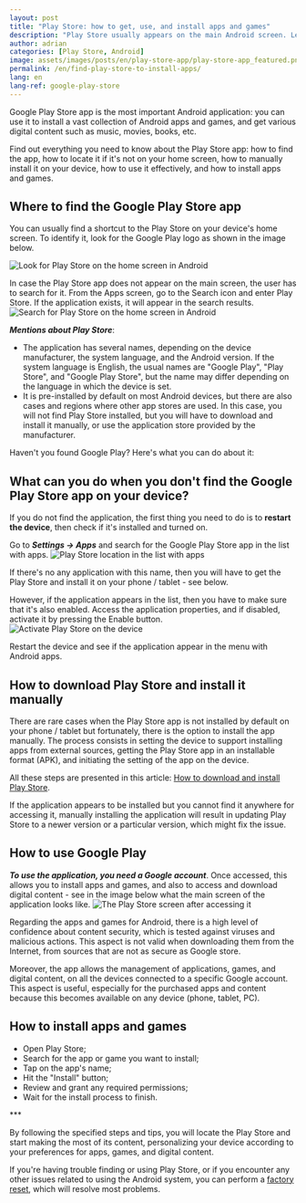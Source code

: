 ```yaml
---
layout: post
title: "Play Store: how to get, use, and install apps and games"
description: "Play Store usually appears on the main Android screen. Learn how to locate it if you can't find it, how to use it, and how to install apps and games"
author: adrian
categories: [Play Store, Android]
image: assets/images/posts/en/play-store-app/play-store-app_featured.png
permalink: /en/find-play-store-to-install-apps/
lang: en
lang-ref: google-play-store
---
```


Google Play Store app is the most important Android application: you can use it to install a vast collection of Android apps and games, and get various digital content such as music, movies, books, etc.

Find out everything you need to know about the Play Store app: how to find the app, how to locate it if it's not on your home screen, how to manually install it on your device, how to use it effectively, and how to install apps and games.

## Where to find the Google Play Store app

You can usually find a shortcut to the Play Store on your device's home screen. To identify it, look for the Google Play logo as shown in the image below.

<img alt="Look for Play Store on the home screen in Android" title="Look for Play Store on the home screen in Android" loading="lazy" class="article-image medium-width-img" src="{{site.baseurl}}/assets/images/posts/{{page.lang}}/play-store-app/play-store-on-the-main-screen.jpg">

In case the Play Store app does not appear on the main screen, the user has to search for it. From the Apps screen, go to the Search icon and enter Play Store. If the application exists, it will appear in the search results.
<img alt="Search for Play Store on the home screen in Android" title="Search for Play Store on the home screen in Android" loading="lazy" class="article-image medium-width-img" src="{{site.baseurl}}/assets/images/posts/{{page.lang}}/play-store-app/search-play-store-main-screen.jpg">

***Mentions about Play Store***:
- The application has several names, depending on the device manufacturer, the system language, and the Android version. If the system language is English, the usual names are "Google Play", "Play Store", and "Google Play Store", but the name may differ depending on the language in which the device is set.
- It is pre-installed by default on most Android devices, but there are also cases and regions where other app stores are used. In this case, you will not find Play Store installed, but you will have to download and install it manually, or use the application store provided by the manufacturer.

Haven't you found Google Play? Here's what you can do about it:

## What can you do when you don't find the Google Play Store app on your device?

If you do not find the application, the first thing you need to do is to **restart the device**, then check if it's installed and turned on.

Go to ***Settings → Apps*** and search for the Google Play Store app in the list with apps.
<img alt="Play Store location in the list with apps" title="Play Store location in the list with apps" loading="lazy" class="article-image large-width-img" src="{{site.baseurl}}/assets/images/posts/{{page.lang}}/play-store-app/play-store-in-apps-list.jpg">

If there's no any application with this name, then you will have to get the Play Store and install it on your phone / tablet - see below.

However, if the application appears in the list, then you have to make sure that it's also enabled. Access the application properties, and if disabled, activate it by pressing the Enable button.
<img alt="Activate Play Store on the device" title="Activate Play Store on the device" loading="lazy" class="article-image medium-width-img" src="{{site.baseurl}}/assets/images/posts/{{page.lang}}/play-store-app/activate-play-store-app.jpg">

Restart the device and see if the application appear in the menu with Android apps.

## How to download Play Store and install it manually

There are rare cases when the Play Store app is not installed by default on your phone / tablet but fortunately, there is the option to install the app manually. The process consists in setting the device to support installing apps from external sources, getting the Play Store app in an installable format (APK), and initiating the setting of the app on the device.

All these steps are presented in this article: [How to download and install Play Store](https://playgist.com/en/download-and-install-play-store/).

If the application appears to be installed but you cannot find it anywhere for accessing it, manually installing the application will result in updating Play Store to a newer version or a particular version, which might fix the issue.

## How to use Google Play

***To use the application, you need a Google account***. Once accessed, this allows you to install apps and games, and also to access and download digital content - see in the image below what the main screen of the application looks like.
<img alt="The Play Store screen after accessing it" title="The Play Store screen after accessing it" loading="lazy" class="article-image medium-width-img" src="{{site.baseurl}}/assets/images/posts/{{page.lang}}/play-store-app/play-store-main-screen.jpg">

Regarding the apps and games for Android, there is a high level of confidence about content security, which is tested against viruses and malicious actions. This aspect is not valid when downloading them from the Internet, from sources that are not as secure as Google store.

Moreover, the app allows the management of applications, games, and digital content, on all the devices connected to a specific Google account. This aspect is useful, especially for the purchased apps and content because this becomes available on any device (phone, tablet, PC).

## How to install apps and games

- Open Play Store;
- Search for the app or game you want to install;
- Tap on the app's name;
- Hit the "Install" button;
- Review and grant any required permissions;
- Wait for the install process to finish.

<div class="post-bottom-stars">***</div>

By following the specified steps and tips, you will locate the Play Store and start making the most of its content, personalizing your device according to your preferences for apps, games, and digital content.

If you're having trouble finding or using Play Store, or if you encounter any other issues related to using the Android system, you can perform a [factory reset](https://playgist.com/en/reset-android-to-factory-settings), which will resolve most problems.